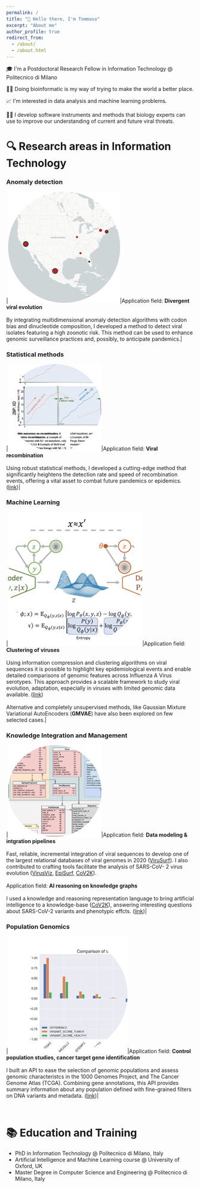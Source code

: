 ```yaml
---
permalink: /
title: "👋 Hello there, I'm Tommaso"
excerpt: "About me"
author_profile: true
redirect_from: 
  - /about/
  - /about.html
---
```


🎓 I'm a Postdoctoral Research Fellow in Information Technology @ Politecnico di Milano

🧬🦠 Doing bioinformatic is my way of trying to make the world a better place. 

📈 I'm interested in data analysis and machine learning problems.

👨‍💻 I develop software instruments and methods that biology experts can use to improve our understanding of current and future viral threats.

# 🔍 Research areas in Information Technology


### Anomaly detection


|<img src="images/about/anomaly.png" width=300px>|Application field: **Divergent viral evolution**<br><br>By integrating multidimensional anomaly detection algorithms with codon bias and dinucleotide composition, I developed a method to detect viral isolates featuring a high zoonotic risk. This method can be used to enhance genomic surveillance practices and, possibly, to anticipate pandemics.|<!-- Appearance of table is modified by _includes/scripts.html-->

### Statistical methods

|<img src="images/about/recomb.png" width=250px>|Application field: **Viral recombination**<br><br>Using robust statistical methods, I developed a cutting-edge method that significantly heightens the detection rate and speed of recombination events, offering a vital asset to combat future pandemics or epidemics. ([link](https://doi.org/10.1038/s41467-024-47464-5))|

### Machine Learning 

|<img src="images/about/gmvae.png" width=360px>|Application field: **Clustering of viruses**<br><br>Using information compression and clustering algorithms on viral sequences it is possible to highlight key epidemiological events and enable detailed comparisons of genomic features across Influenza A Virus serotypes. This approach provides a scalable framework to study viral evolution, adaptation, especially in viruses with limited genomic data available. ([link](https://doi.org/10.21203/rs.3.rs-5737660/v1))<br><br>Alternative and completely unsupervised methods, like Gaussian Mixture Variational AutoEncoders (**GMVAE**) have also been explored on few selected cases.|


### Knowledge Integration and Management

|<img src="images/about/integration.png" width=250px>|Application field: **Data modeling & intgration pipelines**<br><br>Fast, reliable, incremental integration of viral sequences to develop one of the largest relational databases of viral genomes in 2020 ([ViruSurf](https://doi.org/10.1093/nar/gkaa846)). I also contributed to crafting tools facilitate the analysis of SARS-CoV- 2 virus evolution ([VirusViz](https://doi.org/10.1093/nar/gkab478), [EpiSurf](https://doi.org/10.1093/database/baab059), [CoV2K](https://doi.org/10.1038/s41597-022-01348-9)).<br><br>Application field: **AI reasoning on knowledge graphs**<br><br>I used a knowledge and reasoning representation language to bring artificial intelligence to a knowledge-base ([CoV2K](https://doi.org/10.1038/s41597-022-01348-9)), answering interesting questions about SARS-CoV-2 variants and phenotypic effcts. ([link](../files/rule_ml.pdf))|

### Population Genomics

|<img src="images/about/population_gen.png" width=320px>|Application field: **Control population studies, cancer target gene identification**<br><br>I built an API to ease the selection of genomic populations and assess genomic characteristcs in the 1000 Genomes Project, and The Cancer Genome Atlas (TCGA). Combining gene annotations, this API provides summary information about any population defined with fine-grained filters on DNA variants and metadata. ([link](https://doi.org/10.1186/s12859-022-04927-0))|

<br>

# 📚 Education and Training

- PhD in Information Technology @ Politecnico di Milano, Italy
- Artificial Intelligence and Machine Learning course @ University of Oxford, UK
- Master Degree in Computer Science and Engineering @ Politecnico di Milano, Italy


